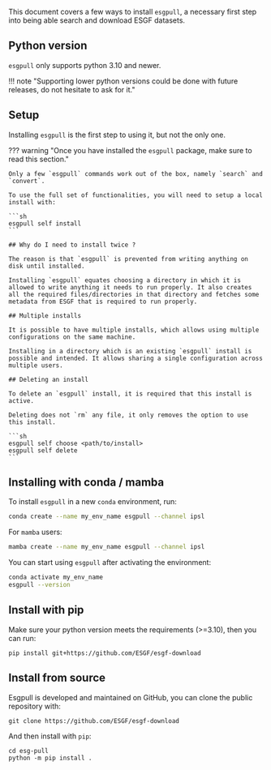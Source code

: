 This document covers a few ways to install `esgpull`, a necessary first step into being able search and download ESGF datasets.

## Python version

`esgpull` only supports python 3.10 and newer.

!!! note "Supporting lower python versions could be done with future releases, do not hesitate to ask for it."


## Setup

Installing `esgpull` is the first step to using it, but not the only one.

??? warning "Once you have installed the `esgpull` package, make sure to read this section."

    Only a few `esgpull` commands work out of the box, namely `search` and `convert`.

    To use the full set of functionalities, you will need to setup a local install with:

    ```sh
    esgpull self install
    ```

    ## Why do I need to install twice ?

    The reason is that `esgpull` is prevented from writing anything on disk until installed.

    Installing `esgpull` equates choosing a directory in which it is allowed to write anything it needs to run properly. It also creates all the required files/directories in that directory and fetches some metadata from ESGF that is required to run properly.

    ## Multiple installs

    It is possible to have multiple installs, which allows using multiple configurations on the same machine.

    Installing in a directory which is an existing `esgpull` install is possible and intended. It allows sharing a single configuration across multiple users.

    ## Deleting an install

    To delete an `esgpull` install, it is required that this install is active.

    Deleting does not `rm` any file, it only removes the option to use this install.

    ```sh
    esgpull self choose <path/to/install>
    esgpull self delete
    ```


## Installing with conda / mamba

To install `esgpull` in a new `conda` environment, run:

```sh
conda create --name my_env_name esgpull --channel ipsl
```

For `mamba` users:

```sh
mamba create --name my_env_name esgpull --channel ipsl
```

You can start using `esgpull` after activating the environment:

```sh
conda activate my_env_name
esgpull --version
```


## Install with pip

Make sure your python version meets the requirements (>=3.10), then you can run:

```shell title="Install esgpull from pip"
pip install git+https://github.com/ESGF/esgf-download
```


## Install from source

Esgpull is developed and maintained on GitHub, you can clone the public repository with:

```shell
git clone https://github.com/ESGF/esgf-download
```

And then install with `pip`:

```
cd esg-pull
python -m pip install .
```
